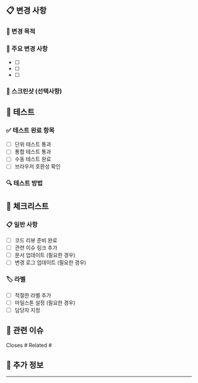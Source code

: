 ## 📋 변경 사항

### 🎯 변경 목적
<!-- 이 PR의 목적을 간단히 설명해주세요 -->

### 🔧 주요 변경 사항
<!-- 주요 변경 사항들을 나열해주세요 -->
- [ ] 
- [ ] 
- [ ] 

### 📸 스크린샷 (선택사항)
<!-- UI 변경이 있다면 스크린샷을 추가해주세요 -->

## 🧪 테스트

### ✅ 테스트 완료 항목
- [ ] 단위 테스트 통과
- [ ] 통합 테스트 통과
- [ ] 수동 테스트 완료
- [ ] 브라우저 호환성 확인

### 🔍 테스트 방법
<!-- 리뷰어가 어떻게 테스트할 수 있는지 설명해주세요 -->

## 📝 체크리스트

### 📋 일반 사항
- [ ] 코드 리뷰 준비 완료
- [ ] 관련 이슈 링크 추가
- [ ] 문서 업데이트 (필요한 경우)
- [ ] 변경 로그 업데이트 (필요한 경우)

### 🏷️ 라벨
- [ ] 적절한 라벨 추가
- [ ] 마일스톤 설정 (필요한 경우)
- [ ] 담당자 지정

## 🔗 관련 이슈
<!-- 관련 이슈가 있다면 링크해주세요 -->
Closes #
Related #

## 📖 추가 정보
<!-- 리뷰어가 알아야 할 추가 정보가 있다면 작성해주세요 -->

---
<!-- 
🙏 리뷰어에게 전하고 싶은 말이 있다면 여기에 작성해주세요
예: "성능 최적화 부분에 특히 집중해서 봐주세요"
--> 